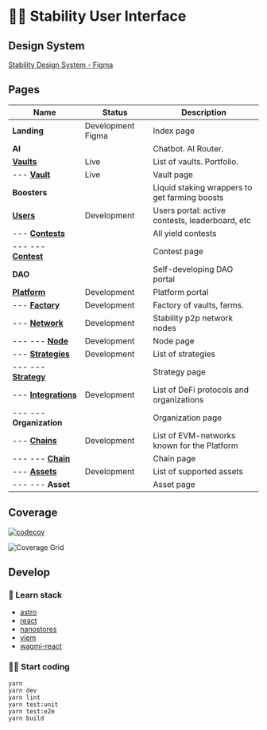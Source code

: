 # 👩‍🚀 Stability User Interface

## Design System

[Stability Design System - Figma](https://www.figma.com/design/jstG6d7opvG4MCahqhlgiR/Stability-Design-System)

## Pages

| Name                                                                                                                | Status            | Description                                     |
| ------------------------------------------------------------------------------------------------------------------- | ----------------- | ----------------------------------------------- |
| **Landing**                                                                                                         | Development Figma | Index page                                      |
| **AI**                                                                                                              |                   | Chatbot. AI Router.                             |
| [**Vaults**](https://stability.farm/)                                                                               | Live              | List of vaults. Portfolio.                      |
| --- [**Vault**](https://stability.farm/vault/137/0xe319afa4d638f71400d4c7d60d90b0c227a5af48)                        | Live              | Vault page                                      |
| **Boosters**                                                                                                        |                   | Liquid staking wrappers to get farming boosts   |
| [**Users**](https://stability.farm/users)                                                                           | Development       | Users portal: active contests, leaderboard, etc |
| --- [**Contests**](https://stability.farm/contests)                                                                 |                   | All yield contests                              |
| --- --- [**Contest**](https://stability.farm/contests/d1)                                                           |                   | Contest page                                    |
| **DAO**                                                                                                             |                   | Self-developing DAO portal                      |
| [**Platform**](https://stability.farm/platform)                                                                     | Development       | Platform portal                                 |
| --- [**Factory**](https://stability.farm/create-vault)                                                              | Development       | Factory of vaults, farms.                       |
| --- [**Network**](https://stability.farm/network)                                                                   | Development       | Stability p2p network nodes                     |
| --- --- [**Node**](https://stability.farm/network/6e9a70eb6628e1295772218defdf254ce3200890cb16cc588c4dab5000972edd) | Development       | Node page                                       |
| --- [**Strategies**](https://stability.farm/strategies)                                                             | Development       | List of strategies                              |
| --- --- [**Strategy**](https://stability.farm/strategies/qsmf)                                                      |                   | Strategy page                                   |
| --- [**Integrations**](https://stability.farm/integrations)                                                         | Development       | List of DeFi protocols and organizations        |
| --- --- **Organization**                                                                                            |                   | Organization page                               |
| --- [**Chains**](https://stability.farm/chains)                                                                     | Development       | List of EVM-networks known for the Platform     |
| --- --- [**Chain**](https://stability.farm/chains/137)                                                              |                   | Chain page                                      |
| --- [**Assets**](https://stability.farm/assets)                                                                     | Development       | List of supported assets                        |
| --- --- **Asset**                                                                                                   |                   | Asset page                                      |

## Coverage

[![codecov](https://codecov.io/gh/stabilitydao/stability-ui/graph/badge.svg?token=ER8QCFAF8C)](https://codecov.io/gh/stabilitydao/stability-ui)

![Coverage Grid](https://codecov.io/gh/stabilitydao/stability-ui/graphs/tree.svg?token=ER8QCFAF8C)

## Develop

### 👀 Learn stack

- [astro](https://docs.astro.build/en/getting-started/)
- [react](https://react.dev/)
- [nanostores](https://github.com/nanostores/nanostores)
- [viem](https://viem.sh/docs/getting-started.html)
- [wagmi-react](https://wagmi.sh/react/getting-started)

### 🧑‍🚀 Start coding

```
yarn
yarn dev
yarn lint
yarn test:unit
yarn test:e2e
yarn build
```
